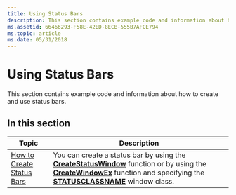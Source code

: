 ```yaml
---
title: Using Status Bars
description: This section contains example code and information about how to create and use status bars.
ms.assetid: 66466293-F58E-42ED-8ECB-555B7AFCE794
ms.topic: article
ms.date: 05/31/2018
---
```


# Using Status Bars

This section contains example code and information about how to create and use status bars.

## In this section



| Topic                                                          | Description                                                                                                                                                                                                                                                                                   |
|----------------------------------------------------------------|-----------------------------------------------------------------------------------------------------------------------------------------------------------------------------------------------------------------------------------------------------------------------------------------------|
| [How to Create Status Bars](create-status-bars.md)<br/> | You can create a status bar by using the [**CreateStatusWindow**](/windows/desktop/api/Commctrl/nf-commctrl-createstatuswindowa) function or by using the [**CreateWindowEx**](/windows/desktop/api/winuser/nf-winuser-createwindowexa) function and specifying the [**STATUSCLASSNAME**](common-control-window-classes.md) window class. <br/> |



 

 

